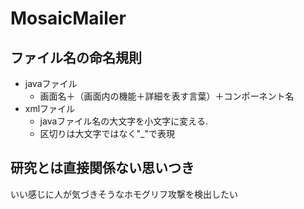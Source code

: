 # MosaicMailer

## ファイル名の命名規則
- javaファイル
  - 画面名＋（画面内の機能＋詳細を表す言葉）＋コンポーネント名
- xmlファイル
  - javaファイル名の大文字を小文字に変える.
  - 区切りは大文字ではなく"_"で表現

##  研究とは直接関係ない思いつき
いい感じに人が気づきそうなホモグリフ攻撃を検出したい
